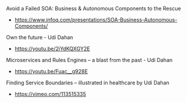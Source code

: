 Avoid a Failed SOA: Business & Autonomous Components to the Rescue
* https://www.infoq.com/presentations/SOA-Business-Autonomous-Components/

Own the future - Udi Dahan
* https://youtu.be/2iYdKQXGY2E

Microservices and Rules Engines – a blast from the past - Udi Dahan
* https://youtu.be/Fuac__g928E

Finding Service Boundaries – illustrated in healthcare by Udi Dahan
* https://vimeo.com/113515335
